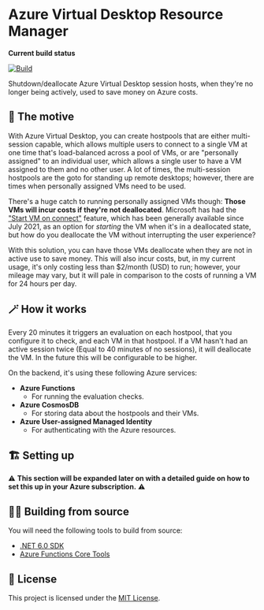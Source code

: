# Azure Virtual Desktop Resource Manager

**Current build status**

[![Build](https://github.com/Smalls1652/SmallsOnline.AVD.ResourceManager/actions/workflows/build.yml/badge.svg?branch=main)](https://github.com/Smalls1652/SmallsOnline.AVD.ResourceManager/actions/workflows/build.yml)

Shutdown/deallocate Azure Virtual Desktop session hosts, when they're no longer being actively, used to save money on Azure costs.

## 🤔 The motive

With Azure Virtual Desktop, you can create hostpools that are either multi-session capable, which allows multiple users to connect to a single VM at one time that's load-balanced across a pool of VMs, or are "personally assigned" to an individual user, which allows a single user to have a VM assigned to them and no other user. A lot of times, the multi-session hostpools are the goto for standing up remote desktops; however, there are times when personally assigned VMs need to be used.

There's a huge catch to running personally assigned VMs though: **Those VMs will incur costs if they're not deallocated**. Microsoft has had the ["Start VM on connect"](https://techcommunity.microsoft.com/t5/azure-virtual-desktop-blog/start-vm-on-connect-enters-ga/ba-p/2595282) feature, which has been generally available since July 2021, as an option for _starting_ the VM when it's in a deallocated state, but how do you deallocate the VM without interrupting the user experience?

With this solution, you can have those VMs deallocate when they are not in active use to save money. This will also incur costs, but, in my current usage, it's only costing less than $2/month (USD) to run; however, your mileage may vary, but it will pale in comparison to the costs of running a VM for 24 hours per day.

## 🪄 How it works

Every 20 minutes it triggers an evaluation on each hostpool, that you configure it to check, and each VM in that hostpool. If a VM hasn't had an active session twice (Equal to 40 minutes of no sessions), it will deallocate the VM. In the future this will be configurable to be higher.

On the backend, it's using these following Azure services:

* **Azure Functions**
  * For running the evaluation checks.
* **Azure CosmosDB**
  * For storing data about the hostpools and their VMs.
* **Azure User-assigned Managed Identity**
  * For authenticating with the Azure resources.

## 🏗️ Setting up

⚠️ **This section will be expanded later on with a detailed guide on how to set this up in your Azure subscription.** ⚠️

## 🧑‍💻 Building from source

You will need the following tools to build from source:

* [.NET 6.0 SDK](https://dotnet.microsoft.com/en-us/download/dotnet/6.0)
* [Azure Functions Core Tools](https://docs.microsoft.com/en-us/azure/azure-functions/functions-run-local)

## 🤝 License

This project is licensed under the [MIT License](./LICENSE).

